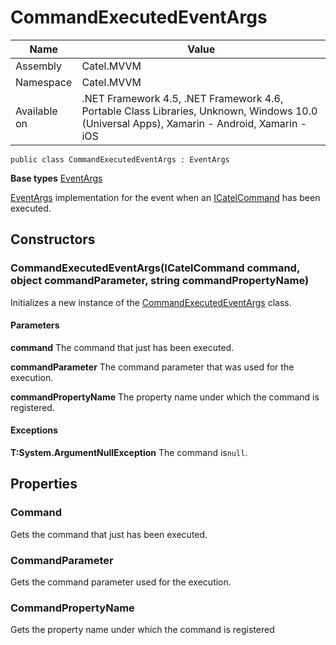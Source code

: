 

# CommandExecutedEventArgs

Name|Value
---|---
Assembly|Catel.MVVM
Namespace|Catel.MVVM
Available on|.NET Framework 4.5, .NET Framework 4.6, Portable Class Libraries, Unknown, Windows 10.0 (Universal Apps), Xamarin - Android, Xamarin - iOS

```
public class CommandExecutedEventArgs : EventArgs
```

**Base types**
[EventArgs]()


[EventArgs](#) implementation for the event when an [ICatelCommand](#) has been executed.



## Constructors

### CommandExecutedEventArgs(ICatelCommand command, object commandParameter, string commandPropertyName)

Initializes a new instance of the [CommandExecutedEventArgs](#) class.

#### Parameters

**command**
The command that just has been executed.

**commandParameter**
The command parameter that was used for the execution.

**commandPropertyName**
The property name under which the command is registered.

#### Exceptions

**T:System.ArgumentNullException**
The command is`null`.



## Properties

### Command

Gets the command that just has been executed.



### CommandParameter

Gets the command parameter used for the execution.



### CommandPropertyName

Gets the property name under which the command is registered



